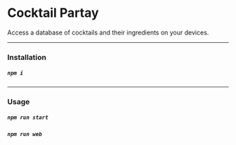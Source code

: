 # Cocktail Partay
Access a database of cocktails and their ingredients on your devices.

---
### Installation
##### `npm i`
---
### Usage
##### `npm run start`
##### `npm run web`
